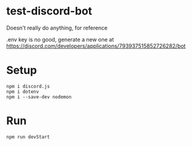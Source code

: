 # test-discord-bot
Doesn't really do anything, for reference

.env key is no good, generate a new one at https://discord.com/developers/applications/793937515852726282/bot

# Setup
```
npm i discord.js
npm i dotenv
npm i --save-dev nodemon
```

# Run
`npm run devStart`
